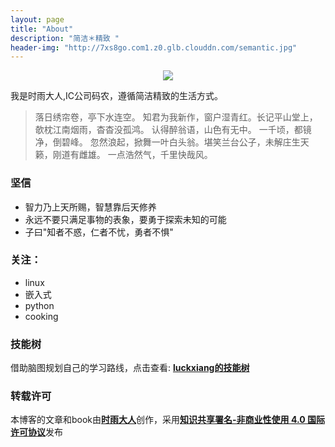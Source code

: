 ```yaml
---
layout: page
title: "About"
description: "简洁＊精致 "
header-img: "http://7xs8go.com1.z0.glb.clouddn.com/semantic.jpg"
---
```



<center>
    <p><img src="http://7xs8go.com1.z0.glb.clouddn.com/bigxiang.png" align="center"></p>
</center>

我是时雨大人,IC公司码农，遵循简洁精致的生活方式。

> 落日绣帘卷，亭下水连空。
> 知君为我新作，窗户湿青红。长记平山堂上，欹枕江南烟雨，杳杳没孤鸿。
> 认得醉翁语，山色有无中。
> 一千顷，都镜净，倒碧峰。
> 忽然浪起，掀舞一叶白头翁。堪笑兰台公子，未解庄生天籁，刚道有雌雄。
> 一点浩然气，千里快哉风。

### 坚信

 - 智力乃上天所赐，智慧靠后天修养
 - 永远不要只满足事物的表象，要勇于探索未知的可能
 - 子曰"知者不惑，仁者不忧，勇者不惧"
 

### 关注：

 - linux
 - 嵌入式
 - python
 - cooking


### 技能树
借助脑图规划自己的学习路线，点击查看: [**luckxiang的技能树**](http://naotu.baidu.com/file/da4c09daaf0f2378bb957952370aba0a?token=7fe343acd9207b91)


### 转载许可    
本博客的文章和book由[**时雨大人**](http://www.bigxiangbaobao.com)创作，采用[**知识共享署名-非商业性使用 4.0 国际许可协议**](http://creativecommons.org/licenses/by-nc/4.0/)发布

